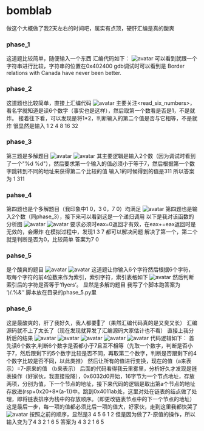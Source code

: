 # bomblab
做这个大概做了我2天左右的时间吧，属实有点顶，硬肝汇编是真的酸爽

### phase_1
这道题比较简单，随便输入一个东西
汇编代码如下：
![avatar](./wp_picture/1.png)
可以看到就跟一个字符串进行比较，字符串的位置在0x402400
gdb调试时可以看到是
Border relations with Canada have never been better.

### phase_2
这道题也比较简单，直接上汇编代码
![avatar](./wp_picture/2.png)
主要关注<read_six_numbers>，看名字就知道是读6个数字（事实也是这样），然后取第一个数看是否是1，不是就炸。
接着往下看，可以发现是将1*2，判断输入的第二个值是否与它相等，不是就炸
很显然是输入 1 2 4 8 16 32

### phase_3
第三题是多解题目
![avatar](./wp_picture/3.png)
![avatar](./wp_picture/4.png)
其主要逻辑是输入2个数（因为调试时看到了一个"%d %d"），然后要求第一个输入的值必须小于等于7，然后根据第一个数字跳转到不同的地址来获得第二个比较的值
输入1的时候得到的值是311
所以答案为
1 311

### pahse_4
第四题也是个多解题目（我印象中1 0，3 0，7 0）均满足
![avatar](./wp_picture/5.png)
第四题也是输入2个数（同phase_3），接下来可以看到这是一个递归调用
以下是我对该函数的分析图
![avatar](./wp_picture/7.png)
![avatar](./wp_picture/6.png)
要求必须时eax=0返回才有效，在eax+=eax返回时是无效的，会爆炸
在模拟过程中，发现1 3 7 都可以解决问题
解决了第一个，第二个就是判断是否为0，比较简单
答案为7 0

### pahse_5
是个酸爽的题目
![avatar](./wp_picture/9.png)
![avatar](./wp_picture/10.png)
这道题让你输入6个字符然后根据6个字符，取每个字符的前4位数来作为索引，索引字符，索引表格如下
![avatar](./wp_picture/11.jpg)
然后判断索引后的字符是否等于‘flyers’。
显然是多解的题目
我写了个脚本跑答案为
‘)/.%&'’
脚本放在目录的phase_5.py里

### phase_6
这是最酸爽的，肝了我好久，我人都要🤮了（果然汇编代码真的是又臭又长）
汇编源码就不上了太长了（现在发现就算发了汇编源码大家估计也不看）
直接上我分析后的结果
![avatar](./wp_picture/12.jpg)
![avatar](./wp_picture/13.jpg)
![avatar](./wp_picture/14.jpg)
![avatar](./wp_picture/15.jpg)
![avatar](./wp_picture/16.jpg)
代码逻辑如下：
首先读6个数字,判断6个数字是否都小于7且互不相等（先取一个数字，判断是否小于7，然后跟剩下的5个数字比较是否不同，再取第二个数字，判断是否跟剩下的4个数字比较是否不同，以此类推）
然后让所有的值进行变换，现在的值（a来表示）=7-原来的值
（b来表示）
后面的代码看得我云里雾里，分析好久才发现是链表操作（好家伙，我直接投降），0x6032d0开始，16字节为一个节点地址，存放两项，分别为值，下一个节点的地址，接下来代码的逻辑是取出第a个节点的地址存放进(rsp+0x20+8*(a-1))中。跳到0x4011ab处，这里对处在链表的结点做了处理，即将链表排序为栈中的存放顺序。（即更改链表节点中的下一个节点的地址）
这是最后一步，每一项的值都必须比后一项的值大，好家伙，走到这里我都快哭了
![avatar](./wp_picture/11.png)
按照之前的顺序，显然是3 4 5 6 1 2
但是因为做了7-原值的操作，所以输入变为了4 3 2 1 6 5
答案为
4 3 2 1 6 5